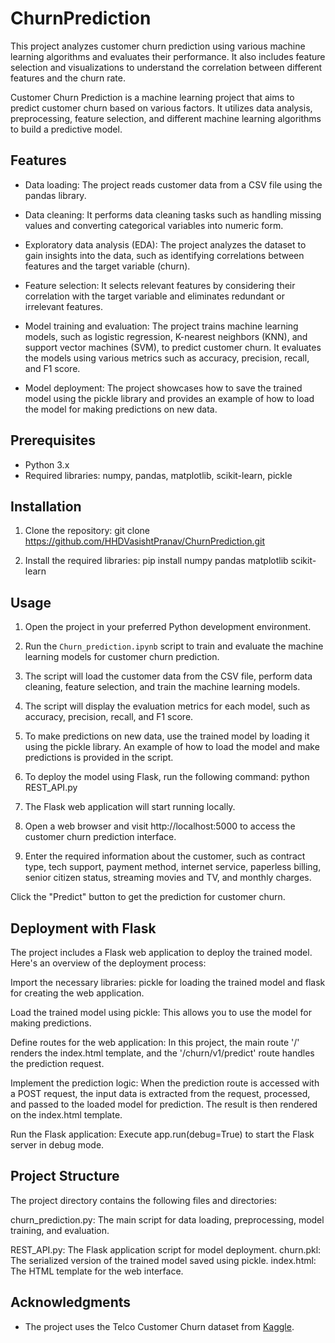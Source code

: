 # ChurnPrediction
This project analyzes customer churn prediction using various machine learning algorithms and evaluates their performance. It also includes feature selection and visualizations to understand the correlation between different features and the churn rate.

Customer Churn Prediction is a machine learning project that aims to predict customer churn based on various factors. It utilizes data analysis, preprocessing, feature selection, and different machine learning algorithms to build a predictive model.

## Features

- Data loading: The project reads customer data from a CSV file using the pandas library.

- Data cleaning: It performs data cleaning tasks such as handling missing values and converting categorical variables into numeric form.

- Exploratory data analysis (EDA): The project analyzes the dataset to gain insights into the data, such as identifying correlations between features and the target variable (churn).

- Feature selection: It selects relevant features by considering their correlation with the target variable and eliminates redundant or irrelevant features.

- Model training and evaluation: The project trains machine learning models, such as logistic regression, K-nearest neighbors (KNN), and support vector machines (SVM), to predict customer churn. It evaluates the models using various metrics such as accuracy, precision, recall, and F1 score.

- Model deployment: The project showcases how to save the trained model using the pickle library and provides an example of how to load the model for making predictions on new data.

## Prerequisites

- Python 3.x
- Required libraries: numpy, pandas, matplotlib, scikit-learn, pickle

## Installation

1. Clone the repository:
git clone https://github.com/HHDVasishtPranav/ChurnPrediction.git


2. Install the required libraries:
pip install numpy pandas matplotlib scikit-learn


## Usage

1. Open the project in your preferred Python development environment.

2. Run the `Churn_prediction.ipynb` script to train and evaluate the machine learning models for customer churn prediction.

3. The script will load the customer data from the CSV file, perform data cleaning, feature selection, and train the machine learning models.

4. The script will display the evaluation metrics for each model, such as accuracy, precision, recall, and F1 score.

5. To make predictions on new data, use the trained model by loading it using the pickle library. An example of how to load the model and make predictions is provided in the script.
6. To deploy the model using Flask, run the following command:
    python REST_API.py
7. The Flask web application will start running locally.
8. Open a web browser and visit http://localhost:5000 to access the customer churn prediction interface.
9. Enter the required information about the customer, such as contract type, tech support, payment method, internet service, paperless billing, senior citizen status, streaming movies and TV, and monthly charges.

Click the "Predict" button to get the prediction for customer churn.

## Deployment with Flask
The project includes a Flask web application to deploy the trained model. Here's an overview of the deployment process:

Import the necessary libraries: pickle for loading the trained model and flask for creating the web application.

Load the trained model using pickle: This allows you to use the model for making predictions.

Define routes for the web application: In this project, the main route '/' renders the index.html template, and the '/churn/v1/predict' route handles the prediction request.

Implement the prediction logic: When the prediction route is accessed with a POST request, the input data is extracted from the request, processed, and passed to the loaded model for prediction. The result is then rendered on the index.html template.

Run the Flask application: Execute app.run(debug=True) to start the Flask server in debug mode.
## Project Structure
The project directory contains the following files and directories:

churn_prediction.py: The main script for data loading, preprocessing, model training, and evaluation.

REST_API.py: The Flask application script for model deployment.
churn.pkl: The serialized version of the trained model saved using pickle.
index.html: The HTML template for the web interface.

## Acknowledgments

- The project uses the Telco Customer Churn dataset from [Kaggle](https://www.kaggle.com/blastchar/telco-customer-churn).
